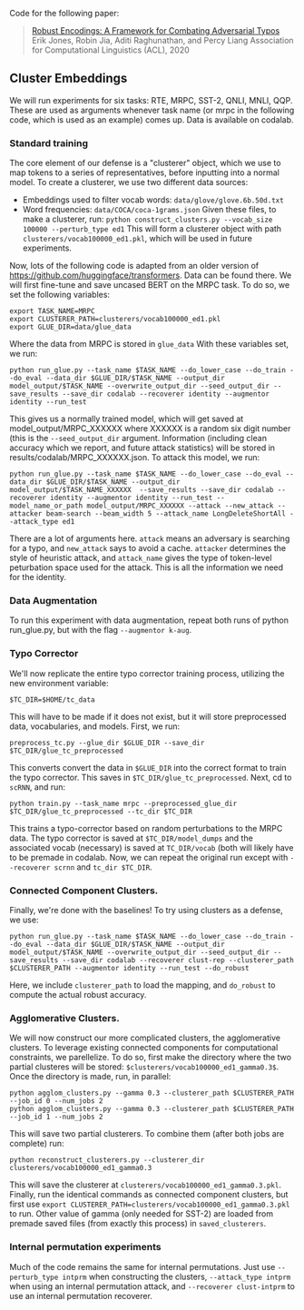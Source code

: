 Code for the following paper:
> [Robust Encodings: A Framework for Combating Adversarial Typos](https://github.com/ejones313/roben/edit/master/README.md)
> Erik Jones, Robin Jia, Aditi Raghunathan, and Percy Liang
> Association for Computational Linguistics (ACL), 2020

## Cluster Embeddings
We will run experiments for six tasks: RTE, MRPC, SST-2, QNLI, MNLI, QQP. These are used as arguments whenever task name (or mrpc in the following code, which is used as an example) comes up. Data is available on codalab.
### Standard training 
The core element of our defense is a "clusterer" object, which we use to map tokens to a series of representatives, before inputting into a normal model. To create a clusterer, we use two different data sources: 
* Embeddings used to filter vocab words: ```data/glove/glove.6b.50d.txt```
* Word frequencies: ```data/COCA/coca-1grams.json```
Given these files, to make a clusterer, run:
```python construct_clusters.py --vocab_size 100000 --perturb_type ed1```
This will form a clusterer object with path ```clusterers/vocab100000_ed1.pkl```, which will be used in future experiments.

Now, lots of the following code is adapted from an older version of https://github.com/huggingface/transformers. Data can be found there. We will first fine-tune and save uncased BERT on the MRPC task. To do so, we set the following variables:
```
export TASK_NAME=MRPC
export CLUSTERER_PATH=clusterers/vocab100000_ed1.pkl
export GLUE_DIR=data/glue_data
```
Where the data from MRPC is stored in ```glue_data``` With these variables set, we run:
```
python run_glue.py --task_name $TASK_NAME --do_lower_case --do_train --do_eval --data_dir $GLUE_DIR/$TASK_NAME --output_dir model_output/$TASK_NAME --overwrite_output_dir --seed_output_dir --save_results --save_dir codalab --recoverer identity --augmentor identity --run_test
```
This gives us a normally trained model, which will get saved at model_output/MRPC_XXXXXX where XXXXXX is a random six digit number (this is the ```--seed_output_dir``` argument. Information (including clean accuracy which we report, and future attack statistics) will be stored in results/codalab/MRPC_XXXXXX.json. To attack this model, we run: 
```
python run_glue.py --task_name $TASK_NAME --do_lower_case --do_eval --data_dir $GLUE_DIR/$TASK_NAME --output_dir model_output/$TASK_NAME_XXXXXX  --save_results --save_dir codalab --recoverer identity --augmentor identity --run_test --model_name_or_path model_output/MRPC_XXXXXX --attack --new_attack --attacker beam-search --beam_width 5 --attack_name LongDeleteShortAll --attack_type ed1
```
There are a lot of arguments here. ```attack``` means an adversary is searching for a typo, and ```new_attack``` says to avoid a cache. ```attacker``` determines the style of heuristic attack, and ```attack_name``` gives the type of token-level peturbation space used for the attack. This is all the information we need for the identity. 
### Data Augmentation
To run this experiment with data augmentation, repeat both runs of python run_glue.py, but with the flag ```--augmentor k-aug```.

### Typo Corrector
We'll now replicate the entire typo corrector training process, utilizing the new environment variable:
```
$TC_DIR=$HOME/tc_data
```
This will have to be made if it does not exist, but it will store preprocessed data, vocabularies, and models. First, we run: 
```
preprocess_tc.py --glue_dir $GLUE_DIR --save_dir $TC_DIR/glue_tc_preprocessed
```
This converts convert the data in ```$GLUE_DIR``` into the correct format to train the typo corrector. This saves in ```
$TC_DIR/glue_tc_preprocessed
```. Next, cd to `scRNN`, and run:
```
python train.py --task_name mrpc --preprocessed_glue_dir $TC_DIR/glue_tc_preprocessed --tc_dir $TC_DIR
```
This trains a typo-corrector based on random perturbations to the MRPC data. The typo corrector is saved at `$TC_DIR/model_dumps` and the associated vocab (necessary) is saved at `TC_DIR/vocab` (both will likely have to be premade in codalab. Now, we can repeat the original run except with ```--recoverer scrnn``` and ```tc_dir $TC_DIR```.

### Connected Component Clusters.
Finally, we're done with the baselines! To try using clusters as a defense, we use:
```
python run_glue.py --task_name $TASK_NAME --do_lower_case --do_train --do_eval --data_dir $GLUE_DIR/$TASK_NAME --output_dir model_output/$TASK_NAME --overwrite_output_dir --seed_output_dir --save_results --save_dir codalab --recoverer clust-rep --clusterer_path $CLUSTERER_PATH --augmentor identity --run_test --do_robust
```
Here, we include ```clusterer_path``` to load the mapping, and ```do_robust``` to compute the actual robust accuracy.

### Agglomerative Clusters. 
We will now construct our more complicated clusters, the agglomerative clusters. To leverage existing connected components for computational constraints, we parellelize. To do so, first make the directory where the two partial clusteres will be stored: `$clusterers/vocab100000_ed1_gamma0.3$`. Once the directory is made, run, in parallel: 
```
python agglom_clusters.py --gamma 0.3 --clusterer_path $CLUSTERER_PATH --job_id 0 --num_jobs 2
python agglom_clusters.py --gamma 0.3 --clusterer_path $CLUSTERER_PATH --job_id 1 --num_jobs 2
```
This will save two partial clusterers. To combine them (after both jobs are complete) run:
```
python reconstruct_clusterers.py --clusterer_dir clusterers/vocab100000_ed1_gamma0.3
```
This will save the clusterer at ```clusterers/vocab100000_ed1_gamma0.3.pkl```. Finally, run the identical commands as connected component clusters, but first use ```export CLUSTERER_PATH=clusterers/vocab100000_ed1_gamma0.3.pkl``` to run. Other value of gamma (only needed for SST-2) are loaded from premade saved files (from exactly this process) in ```saved_clusterers```.

### Internal permutation experiments
Much of the code remains the same for internal permutations. Just use ```--perturb_type intprm``` when constructing the clusters, ```--attack_type intprm``` when using an internal permutation attack, and ```--recoverer clust-intprm``` to use an internal permutation recoverer.

